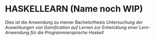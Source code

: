# HASKELLEARN (Name noch WIP)

Dies ist die Anwendung zu meiner Bachelorthesis *Untersuchung der Auswirkungen von Gamification auf Lernen zur Entwicklung einer Lern-Anwendung für die Programmiersprache Haskell*
